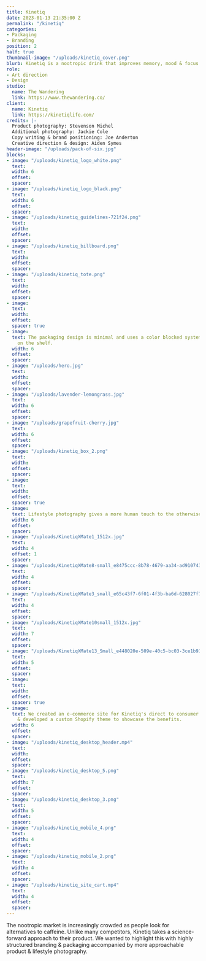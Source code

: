 ```yaml
---
title: Kinetiq
date: 2023-01-13 21:35:00 Z
permalink: "/kinetiq"
categories:
- Packaging
- Branding
position: 2
half: true
thumbnail-image: "/uploads/kinetiq_cover.png"
blurb: Kinetiq is a nootropic drink that improves memory, mood & focus.
role:
- Art direction
- Design
studio:
  name: The Wandering
  link: https://www.thewandering.co/
client:
  name: Kinetiq
  link: https://kinetiqlife.com/
credits: |-
  Product photography: Stevenson Michel
  Additional photography: Jackie Cole
  Copy writing & brand positioning: Joe Anderton
  Creative direction & design: Aiden Symes
header-image: "/uploads/pack-of-six.jpg"
blocks:
- image: "/uploads/kinetiq_logo_white.png"
  text: 
  width: 6
  offset: 
  spacer: 
- image: "/uploads/kinetiq_logo_black.png"
  text: 
  width: 6
  offset: 
  spacer: 
- image: "/uploads/kinetiq_guidelines-721f24.png"
  text: 
  width: 
  offset: 
  spacer: 
- image: "/uploads/kinetiq_billboard.png"
  text: 
  width: 
  offset: 
  spacer: 
- image: "/uploads/kinetiq_tote.png"
  text: 
  width: 
  offset: 
  spacer: 
- image: 
  text: 
  width: 
  offset: 
  spacer: true
- image: 
  text: The packaging design is minimal and uses a color blocked system to stand out
    on the shelf.
  width: 6
  offset: 
  spacer: 
- image: "/uploads/hero.jpg"
  text: 
  width: 
  offset: 
  spacer: 
- image: "/uploads/lavender-lemongrass.jpg"
  text: 
  width: 6
  offset: 
  spacer: 
- image: "/uploads/grapefruit-cherry.jpg"
  text: 
  width: 6
  offset: 
  spacer: 
- image: "/uploads/kinetiq_box_2.png"
  text: 
  width: 
  offset: 
  spacer: 
- image: 
  text: 
  width: 
  offset: 
  spacer: true
- image: 
  text: Lifestyle photography gives a more human touch to the otherwise stark branding.
  width: 6
  offset: 
  spacer: 
- image: "/uploads/KinetiqXMate1_1512x.jpg"
  text: 
  width: 4
  offset: 1
  spacer: 
- image: "/uploads/KinetiqXMate8-small_e8475ccc-8b78-4679-aa34-ad9107430311.png"
  text: 
  width: 4
  offset: 
  spacer: 
- image: "/uploads/KinetiqXMate3_small_e65c43f7-6f01-4f3b-ba6d-628027f71c64_1512x.jpg"
  text: 
  width: 4
  offset: 
  spacer: 
- image: "/uploads/KinetiqXMate10small_1512x.jpg"
  text: 
  width: 7
  offset: 
  spacer: 
- image: "/uploads/KinetiqXMate13_Small_e448020e-509e-40c5-bc03-3ce1b918c61d_1512x.jpg"
  text: 
  width: 5
  offset: 
  spacer: 
- image: 
  text: 
  width: 
  offset: 
  spacer: true
- image: 
  text: We created an e-commerce site for Kinetiq's direct to consumer sales. I designed
    & developed a custom Shopify theme to showcase the benefits.
  width: 6
  offset: 
  spacer: 
- image: "/uploads/kinetiq_desktop_header.mp4"
  text: 
  width: 
  offset: 
  spacer: 
- image: "/uploads/kinetiq_desktop_5.png"
  text: 
  width: 7
  offset: 
  spacer: 
- image: "/uploads/kinetiq_desktop_3.png"
  text: 
  width: 5
  offset: 
  spacer: 
- image: "/uploads/kinetiq_mobile_4.png"
  text: 
  width: 4
  offset: 
  spacer: 
- image: "/uploads/kinetiq_mobile_2.png"
  text: 
  width: 4
  offset: 
  spacer: 
- image: "/uploads/kinetiq_site_cart.mp4"
  text: 
  width: 4
  offset: 
  spacer: 
---
```


The nootropic market is increasingly crowded as people look for alternatives to caffeine. Unlike many competitors, Kinetiq takes a science-forward approach to their product. We wanted to highlight this with highly structured branding & packaging accompanied by more approachable product & lifestyle photography.
